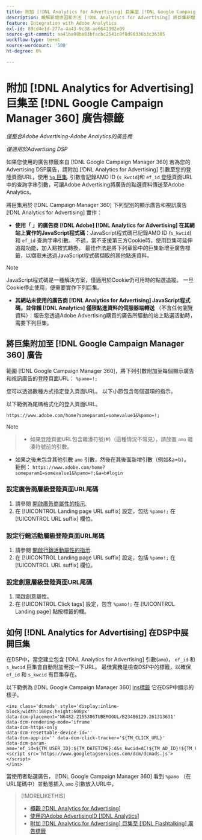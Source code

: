 ```yaml
---
title: 附加 [!DNL Analytics for Advertising] 巨集至 [!DNL Google Campaign Manager 360] 廣告標籤
description: 瞭解新增原因和方法 [!DNL Analytics for Advertising] 將巨集新增至 [!DNL Google Campaign Manager 360] 廣告標籤
feature: Integration with Adobe Analytics
exl-id: 89cd4e1d-277a-4a43-9c38-ae6641302e09
source-git-commit: aa41ba08ba83bfacbc2541c0f0d90336b3c36305
workflow-type: tm+mt
source-wordcount: '500'
ht-degree: 0%

---
```


# 附加 [!DNL Analytics for Advertising] 巨集至 [!DNL Google Campaign Manager 360] 廣告標籤

*僅整合Adobe Advertising-Adobe Analytics的廣告商*

*僅適用於Advertising DSP*

如果您使用的廣告標籤來自 [!DNL Google Campaign Manager 360] 若為您的Advertising DSP廣告，請附加 [!DNL Analytics for Advertising] 引數至您的登陸頁面URL，使用 [`%p` 巨集](https://support.google.com/campaignmanager/table/6096962). 引數會記錄AMO ID (`s_kwcid`)和 `ef_id` 登陸頁面URL中的查詢字串引數，可讓Adobe Advertising將廣告的點選資料傳送至Adobe Analytics。

將巨集用於 [!DNL Campaign Manager 360] 下列型別的顯示廣告和視訊廣告 [!DNL Analytics for Advertising] 實作：

* **使用「 」的廣告商 [!DNL Adobe] [!DNL Analytics for Advertising] 在其網站上實作的JavaScript程式碼**：JavaScript程式碼已記錄AMO ID (`s_kwcid`)和 `ef_id` 查詢字串引數。 不過，當不支援第三方Cookie時，使用巨集可延伸追蹤功能，加入點按式轉換。 最佳作法是將下列章節中的巨集新增至廣告標籤，以擷取未透過JavaScript程式碼擷取的其他點進資料。

>[!NOTE]
>
>JavaScript程式碼是一種解決方案，僅適用於Cookie仍可用時的點選追蹤。 一旦Cookie停止使用，便需要實作下列巨集。

* **其網站未使用的廣告商 [!DNL Analytics for Advertising] JavaScript程式碼，並仰賴 [!DNL Analytics] 僅限點進資料的伺服器端轉送** （不含任何瀏覽資料）：報告您透過Adobe Advertising購買的廣告所驅動的站上點選活動時，需要下列巨集。

## 將巨集附加至 [!DNL Google Campaign Manager 360] 廣告

範圍 [!DNL Google Campaign Manager 360]，將下列引數附加至每個顯示廣告和視訊廣告的登陸頁面URL： `%pamo=!;`

您可以透過數種方式指定登入頁面URL。 以下小節包含每個選項的指示。

以下範例為尾碼格式化的登入頁面URL。

```
https://www.adobe.com/home?someparam1=somevalue1&%pamo=!;
```

>[!NOTE]
>
>>* 如果登陸頁面URL包含雜湊符號(#)（這種情況不常見），請放置 `amo` 雜湊符號前的引數。
>* 如果之後未包含其他引數 `amo` 引數，然後在其後面新增引數（例如&amp;a=b）。 範例： `https://www.adobe.com/home?someparam1=somevalue1&%pamo=!;&a=b#login`

### 設定廣告商層級登陸頁面URL尾碼

1. 請參閱 [開啟廣告商屬性的指示](https://support.google.com/campaignmanager/answer/2829344).
1. 在 [!UICONTROL Landing page URL suffix] 設定，包括 `%pamo!;` 在 [!UICONTROL URL suffix] 欄位。

### 設定行銷活動層級登陸頁面URL尾碼

1. 請參閱 [開啟行銷活動屬性的指示](https://support.google.com/campaignmanager/answer/2838056#set).
1. 在 [!UICONTROL Landing page URL suffix] 設定，包括 `%pamo!;` 在 [!UICONTROL URL suffix] 欄位。

### 設定創意層級登陸頁面URL尾碼

1. 開啟創意屬性。
1. 在 [!UICONTROL Click tags] 設定，包含 `%pamo!;` 在 [!UICONTROL Landing page] 點按標籤的欄。

## 如何 [!DNL Analytics for Advertising] 在DSP中展開巨集

在DSP中，當您建立包含 [!DNL Analytics for Advertising] 引數(`amo`)， `ef_id` 和 `s_kwcid` 巨集會自動附加至按一下URL。 最佳實務是檢查DSP中的標籤，以確保 `ef_id` 和 `s_kwcid` 有巨集存在。

以下範例為 [!DNL Google Campaign Manager 360] [ins標籤](https://support.google.com/campaignmanager/answer/6080468) 它在DSP中顯示的樣子。

```
<ins class='dcmads' style='display:inline-block;width:160px;height:600px'
data-dcm-placement='N6482.2155306TUBEMOGUL/B23486129.261313631'
data-dcm-rendering-mode='iframe'
data-dcm-https-only
data-dcm-resettable-device-id=''
data-dcm-app-id='' data-dcm-click-tracker='${TM_CLICK_URL}'
data-dcm-param-amo='ef_id=${TM_USER_ID}:${TM_DATETIME}:d&s_kwcid=AC!${TM_AD_ID}!${TM_PLACEMENT_ID}'>
<script src='https://www.googletagservices.com/dcm/dcmads.js'></script>
</ins>
```

當使用者點選廣告， [!DNL Google Campaign Manager 360] 看到 `%pamo` （在URL尾碼中）並動態插入 `amo` 引數放入URL中。

>[!MORELIKETHIS]
>
>* [概觀 [!DNL Analytics for Advertising]](overview.md)
>* [使用的Adobe AdvertisingID [!DNL Analytics]](/help/integrations/analytics/ids.md)
>* [附加 [!DNL Analytics for Advertising] 巨集至 [!DNL Flashtalking] 廣告標籤](macros-flashtalking.md)
